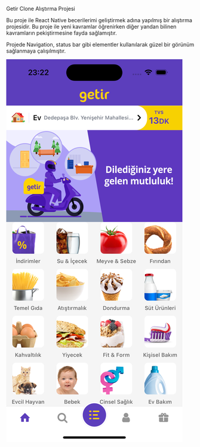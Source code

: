 Getir Clone Alıştırma Projesi

Bu proje ile React Native becerilerimi geliştirmek adına yapılmış bir alıştırma projesidir. Bu proje ile yeni kavramlar öğrenirken diğer yandan bilinen kavramların pekiştirmesine fayda sağlamıştır.

Projede Navigation, status bar gibi elementler kullanılarak güzel bir görünüm sağlanmaya çalışılmıştır.

<img src="GetirClone.png"/>
